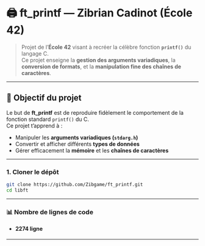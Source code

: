 # 🖨️ ft_printf — Zibrian Cadinot (École 42)

> Projet de l’**École 42** visant à recréer la célèbre fonction **`printf()`** du langage C.  
> Ce projet enseigne la **gestion des arguments variadiques**, la **conversion de formats**, et la **manipulation fine des chaînes de caractères**.

---

## 🧠 Objectif du projet

Le but de **ft_printf** est de reproduire fidèlement le comportement de la fonction standard `printf()` du C.  
Ce projet t’apprend à :
- Manipuler les **arguments variadiques (`stdarg.h`)**
- Convertir et afficher différents **types de données**
- Gérer efficacement la **mémoire** et les **chaînes de caractères**

---

### 1. Cloner le dépôt
```bash
git clone https://github.com/Zibgame/ft_printf.git
cd libft
```
---

### 📊 Nombre de lignes de code

- #### 2274 ligne

---

